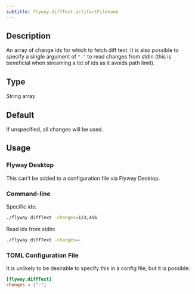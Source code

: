 ```yaml
---
subtitle: flyway.diffText.artifactFilename
---
```


## Description

An array of change ids for which to fetch diff text.
It is also possible to specify a single argument of
`"-"` to read changes from stdin (this is beneficial when streaming a lot of ids as it avoids path limit).

## Type

String array

## Default

If unspecified, all changes will be used.

## Usage

### Flyway Desktop

This can't be added to a configuration file via Flyway Desktop.

### Command-line

Specific ids:

```bash
./flyway diffText -changes=123,456
```

Read ids from stdin:

```bash
./flyway diffText -changes=-
```

### TOML Configuration File

It is unlikely to be desirable to specify this in a config file, but it is possible:

```toml
[flyway.diffText]
changes = ["-"]
```
